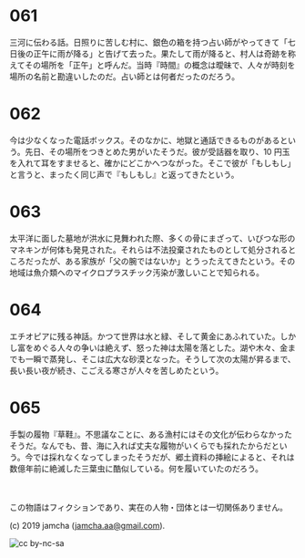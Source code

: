 

# 061

三河に伝わる話。日照りに苦しむ村に、銀色の箱を持つ占い師がやってきて「七日後の正午に雨が降る」と告げて去った。果たして雨が降ると、村人は奇跡を称えてその場所を「正午」と呼んだ。当時『時間』の概念は曖昧で、人々が時刻を場所の名前と勘違いしたのだ。占い師とは何者だったのだろう。  


# 062

今は少なくなった電話ボックス。そのなかに、地獄と通話できるものがあるという。先日、その場所をつきとめた男がいたそうだ。彼が受話器を取り、10 円玉を入れて耳をすませると、確かにどこかへつながった。そこで彼が「もしもし」と言うと、まったく同じ声で『もしもし』と返ってきたという。  

# 063

太平洋に面した墓地が洪水に見舞われた際、多くの骨にまざって、いびつな形のマネキンが何体も発見された。それらは不法投棄されたものとして処分されるところだったが、ある家族が「父の腕ではないか」とうったえてきたという。その地域は魚介類へのマイクロプラスチック汚染が激しいことで知られる。 

# 064

エチオピアに残る神話。かつて世界は水と緑、そして黄金にあふれていた。しかし富をめぐる人々の争いは絶えず、怒った神は太陽を落とした。湖や木々、金までも一瞬で蒸発し、そこは広大な砂漠となった。そうして次の太陽が昇るまで、長い長い夜が続き、こごえる寒さが人々を苦しめたという。

# 065

手製の履物『草鞋』。不思議なことに、ある漁村にはその文化が伝わらなかったそうだ。なんでも、昔、海に入れば丈夫な履物がいくらでも採れたからだという。今では採れなくなってしまったそうだが、郷土資料の挿絵によると、それは数億年前に絶滅した三葉虫に酷似している。何を履いていたのだろう。

<br>  
<br>  
この物語はフィクションであり、実在の人物・団体とは一切関係ありません。  

(c) 2019 jamcha (jamcha.aa@gmail.com).  

![cc by-nc-sa](https://i.creativecommons.org/l/by-nc-sa/4.0/88x31.png)  

